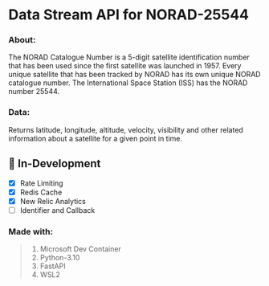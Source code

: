 # Data Stream API for NORAD-25544

### About:
The NORAD Catalogue Number is a 5-digit satellite identification number that has been used since the first satellite was launched in 1957. Every unique satellite that has been tracked by NORAD has its own unique NORAD catalogue number. The International Space Station (ISS) has the NORAD number 25544.

### Data:
Returns latitude, longitude, altitude, velocity, visibility and other related information about a satellite for a given point in time.

## :construction: In-Development
- [x] Rate Limiting
- [x] Redis Cache
- [x] New Relic Analytics
- [ ] Identifier and Callback

### Made with:
> 1. Microsoft Dev Container
> 2. Python-3.10
> 3. FastAPI
> 4. WSL2
